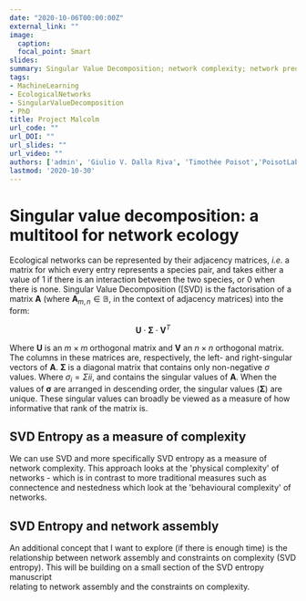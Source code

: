 ```yaml
---
date: "2020-10-06T00:00:00Z"
external_link: ""
image:
  caption:
  focal_point: Smart
slides:
summary: Singular Value Decomposition; network complexity; network prediction and possibly some network assembly.
tags:
- MachineLearning
- EcologicalNetworks
- SingularValueDecomposition
- PhD
title: Project Malcolm
url_code: ""
url_DOI: ""
url_slides: ""
url_video: ""
authors: ['admin', 'Giulio V. Dalla Riva', 'Timothée Poisot','PoisotLab']
lastmod: '2020-10-30'
---
```

# Singular value decomposition: a multitool for network ecology


Ecological networks can be represented by their adjacency matrices, *i.e.*
a matrix for which every entry represents a species pair, and takes either
a value of 1 if there is an interaction between the two species, or 0
when there is none. Singular Value Decomposition ([SVD)
is the factorisation of a matrix $\mathbf{A}$
(where $\mathbf{A}_{m,n} \in\mathbb{B}$, in the context of adjacency matrices) into the form:

$$ \mathbf{U}\cdot\mathbf{\Sigma}\cdot\mathbf{V}^T $$

Where $\mathbf{U}$ is an $m \times m$ orthogonal matrix and
$\mathbf{V}$ an $n \times n$ orthogonal matrix. The columns in these matrices
are, respectively, the left- and right-singular vectors of $\mathbf{A}$.
$\mathbf{\Sigma}$ is a diagonal matrix that contains only non-negative $\sigma$
values. Where $\sigma_{i} = \Sigma{ii}$, and contains the singular values of
$\mathbf{A}$. When the values of $\mathbf{\sigma}$ are arranged in
descending order, the singular values ($\mathbf{\Sigma}$) are
unique. These singular values can broadly be viewed as a measure of
how informative that rank of the matrix is.

## SVD Entropy as a measure of complexity

We can use SVD and more specifically SVD entropy as a measure of network complexity.
This approach looks at the 'physical complexity' of networks - which is in
contrast to more traditional measures such as connectence and nestedness which
look at the 'behavioural complexity' of networks.

## SVD Entropy and network assembly

An additional concept that I want to explore (if there is enough time) is the
relationship between network assembly and constraints on complexity (SVD entropy).
This will be building on a small section of the SVD entropy manuscript  
relating to network assembly and the constraints on complexity.

